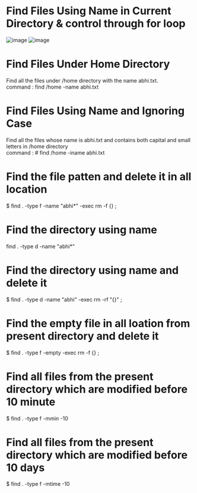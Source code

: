 #  Find Files Using Name in Current Directory & control through for loop
![image](https://github.com/abhiramdas99/linux-command-shell-script/assets/62290469/e9e0ba87-9040-4b74-b16f-f3ad794a13a3)
![image](https://github.com/abhiramdas99/linux-command-shell-script/assets/62290469/90bca992-a7cd-49a7-829a-06bfdb75621e)

# Find Files Under Home Directory
Find all the files under /home directory with the name abhi.txt.<br>
command : find /home -name abhi.txt

# Find Files Using Name and Ignoring Case
Find all the files whose name is abhi.txt and contains both capital and small letters in /home directory<br>
command : # find /home -iname abhi.txt

# Find the file patten and delete it in all location 
$ find . -type f -name "abhi*" -exec rm -f {} \;

# Find the directory using name  
find . -type d -name "abhi*"

# Find the  directory using name and delete it 
$ find . -type d -name "abhi"  -exec rm -rf "{}" \;

# Find the empty file in all loation from present directory and delete it 
$ find . -type f -empty -exec rm -f {} \;

# Find all files from the present directory which are modified before 10 minute 
$ find . -type f -mmin -10

# Find all files from the present directory which are modified before 10 days 
$ find . -type f -mtime -10

